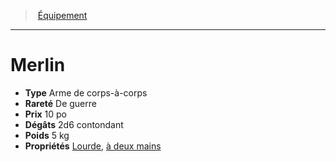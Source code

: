 ﻿> [Équipement](hd_equipment.md)

---

# Merlin

- **Type** Arme de corps-à-corps
- **Rareté** De guerre
- **Prix** 10 po
- **Dégâts** 2d6 contondant
- **Poids** 5 kg
- **Propriétés** [Lourde](hd_weapons_lourde.md), [à deux mains](hd_weapons_a_deux_mains.md)

